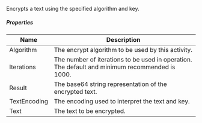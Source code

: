 Encrypts a text using the specified algorithm and key.

<div class="security-sprite encrypt-text"></div>

##### Properties

|Name        |Description                                                                                   |
|------------|----------------------------------------------------------------------------------------------|
|Algorithm   |The encrypt algorithm to be used by this activity.                                            |
|Iterations  |The number of iterations to be used in operation. The default and minimum recommended is 1000.|
|Result      |The base64 string representation of the encrypted text.                                       |
|TextEncoding|The encoding used to interpret the text and key.                                              |
|Text        |The text to be encrypted.                                                                     |
